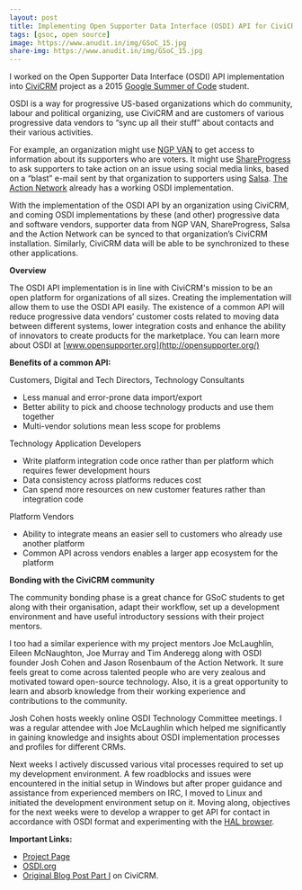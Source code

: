 ```yaml
---
layout: post
title: Implementing Open Supporter Data Interface (OSDI) API for CiviCRM Part I - Beginning
tags: [gsoc, open source]
image: https://www.anudit.in/img/GSoC_15.jpg
share-img: https://www.anudit.in/img/GSoC_15.jpg
---
```


 I worked on the Open Supporter Data Interface (OSDI) API implementation into [CiviCRM](https://civicrm.org/) project as a 2015 [Google Summer of Code](https://www.google-melange.com/archive/gsoc/2015/orgs/civicrm/projects/anuditverma.html) student.

 OSDI is a way for progressive US-based organizations which do community, labour and political organizing, use CiviCRM and are customers of various progressive data vendors to “sync up all their stuff” about contacts and their various activities.

 For example, an organization might use [NGP VAN](https://www.ngpvan.com/) to get access to information about its supporters who are voters. It might use [ShareProgress](https://www.shareprogress.org/) to ask supporters to take action on an issue using social media links, based on a “blast” e-mail sent by that organization to supporters using [Salsa](https://www.salsalabs.com/). [The Action Network](https://actionnetwork.org/) already has a working OSDI implementation.

 With the implementation of the OSDI API by an organization using CiviCRM, and coming OSDI implementations by these (and other) progressive data and software vendors, supporter data from NGP VAN, ShareProgress, Salsa and the Action Network can be synced to that organization’s CiviCRM installation. Similarly, CiviCRM data will be able to be synchronized to these other applications.

 __Overview__
 
The OSDI API implementation is in line with CiviCRM's mission to be an open platform for organizations of all sizes. Creating the implementation will allow them to use the OSDI API easily. The existence of a common API will reduce progressive data vendors’ customer costs related to moving data between different systems, lower integration costs and enhance the ability of innovators to create products for the marketplace. You can learn more about OSDI at [www.opensupporter.org](http://opensupporter.org/)

__Benefits of a common API:__

 Customers, Digital and Tech Directors, Technology Consultants

 * Less manual and error-prone data import/export
 * Better ability to pick and choose technology products and use them together
 * Multi-vendor solutions mean less scope for problems

 Technology Application Developers

 * Write platform integration code once rather than per platform which requires fewer development hours
 * Data consistency across platforms reduces cost
 * Can spend more resources on new customer features rather than integration code

 Platform Vendors

 * Ability to integrate means an easier sell to customers who already use another platform
 * Common API across vendors enables a larger app ecosystem for the platform

__Bonding with the CiviCRM community__

The community bonding phase is a great chance for GSoC students to get along with their organisation, adapt their workflow, set up a development environment and have useful introductory sessions with their project mentors.

I too had a similar experience with my project mentors Joe McLaughlin, Eileen McNaughton, Joe Murray and Tim Anderegg along with OSDI founder Josh Cohen and Jason Rosenbaum of the Action Network. It sure feels great to come across talented people who are very zealous and motivated toward open-source technology. Also, it is a great opportunity to learn and absorb knowledge from their working experience and contributions to the community.

Josh Cohen hosts weekly online OSDI Technology Committee meetings. I was a regular attendee with Joe McLaughlin which helped me significantly in gaining knowledge and insights about OSDI implementation processes and profiles for different CRMs.

Next weeks I actively discussed various vital processes required to set up my development environment. A few roadblocks and issues were encountered in the initial setup in Windows but after proper guidance and assistance from experienced members on IRC, I moved to Linux and initiated the development environment setup on it. Moving along, objectives for the next weeks were to develop a wrapper to get API for contact in accordance with OSDI format and experimenting with the [HAL browser](https://github.com/mikekelly/hal-browser).

__Important Links:__

* [Project Page](http://wiki.civicrm.org/confluence/display/CRM/OSDI+Integration)
* [OSDI.org](http://opensupporter.org/)
* [Original Blog Post  Part I](https://civicrm.org/blog/anudit-verma/implementing-the-open-supporter-data-interface-osdi-api-for-civicrm) on CiviCRM.